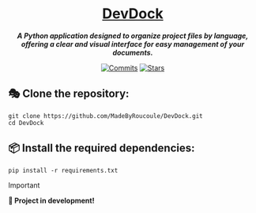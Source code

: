 <div align="center">
  
# [DevDock]
***A Python application designed to organize project files by language, <br>offering a clear and visual interface for easy management of your documents.***

[![Commits](https://img.shields.io/github/commit-activity/t/MadeByRoucoule/DevDock)](https://github.com/MadeByRoucoule/DevDock/commits/main/)
[![Stars](https://img.shields.io/github/stars/MadeByRoucoule/DevDock?style=social&label=Stars)](https://github.com/MadeByRoucoule/DevDock)
</div>

## 🎭 Clone the repository:
```
git clone https://github.com/MadeByRoucoule/DevDock.git
cd DevDock
```

## 📦 Install the required dependencies:
```
pip install -r requirements.txt
```

> [!IMPORTANT]
> **🚀 Project in development!**

[DevDock]: https://github.com/MadeByRoucoule/DevDock
